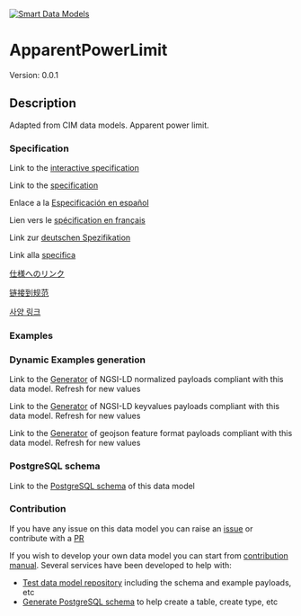 [![Smart Data Models](https://smartdatamodels.org/wp-content/uploads/2022/01/SmartDataModels_logo.png "Logo")](https://smartdatamodels.org)
# ApparentPowerLimit
Version: 0.0.1

## Description 

Adapted from CIM data models. Apparent power limit.
### Specification

Link to the [interactive specification](https://swagger.lab.fiware.org/?url=https://smart-data-models.github.io/dataModel.EnergyCIM/ApparentPowerLimit/swagger.yaml)

Link to the [specification](https://github.com/smart-data-models/dataModel.EnergyCIM/blob/master/ApparentPowerLimit/doc/spec.md)

Enlace a la [Especificación en español](https://github.com/smart-data-models/dataModel.EnergyCIM/blob/master/ApparentPowerLimit/doc/spec_ES.md)

Lien vers le [spécification en français](https://github.com/smart-data-models/dataModel.EnergyCIM/blob/master/ApparentPowerLimit/doc/spec_FR.md)

Link zur [deutschen Spezifikation](https://github.com/smart-data-models/dataModel.EnergyCIM/blob/master/ApparentPowerLimit/doc/spec_DE.md)

Link alla [specifica](https://github.com/smart-data-models/dataModel.EnergyCIM/blob/master/ApparentPowerLimit/doc/spec_IT.md)

[仕様へのリンク](https://github.com/smart-data-models/dataModel.EnergyCIM/blob/master/ApparentPowerLimit/doc/spec_JA.md)

[链接到规范](https://github.com/smart-data-models/dataModel.EnergyCIM/blob/master/ApparentPowerLimit/doc/spec_ZH.md)

[사양 링크](https://github.com/smart-data-models/dataModel.EnergyCIM/blob/master/ApparentPowerLimit/doc/spec_KO.md)
### Examples
### Dynamic Examples generation

Link to the [Generator](https://smartdatamodels.org/extra/ngsi-ld_generator.php?schemaUrl=https://raw.githubusercontent.com/smart-data-models/dataModel.EnergyCIM/master/ApparentPowerLimit/schema.json&email=info@smartdatamodels.org) of NGSI-LD normalized payloads compliant with this data model. Refresh for new values

Link to the [Generator](https://smartdatamodels.org/extra/ngsi-ld_generator_keyvalues.php?schemaUrl=https://raw.githubusercontent.com/smart-data-models/dataModel.EnergyCIM/master/ApparentPowerLimit/schema.json&email=info@smartdatamodels.org) of NGSI-LD keyvalues payloads compliant with this data model. Refresh for new values

Link to the [Generator](https://smartdatamodels.org/extra/geojson_features_generator.php?schemaUrl=https://raw.githubusercontent.com/smart-data-models/dataModel.EnergyCIM/master/ApparentPowerLimit/schema.json&email=info@smartdatamodels.org) of geojson feature format payloads compliant with this data model. Refresh for new values
### PostgreSQL schema

Link to the [PostgreSQL schema](https://github.com/smart-data-models/dataModel.EnergyCIM/blob/master/ApparentPowerLimit/schema.sql) of this data model
### Contribution

 If you have any issue on this data model you can raise an [issue](https://github.com/smart-data-models/dataModel.EnergyCIM/issues)  or contribute with a [PR](https://github.com/smart-data-models/dataModel.EnergyCIM/pulls)

 If you wish to develop your own data model you can start from [contribution manual](https://bit.ly/contribution_manual). Several services have been developed to help with: 
 - [Test data model repository](https://smartdatamodels.org/index.php/data-models-contribution-api/) including the schema and example payloads, etc
 - [Generate PostgreSQL schema](https://smartdatamodels.org/index.php/sql-service/) to help create a table, create type, etc